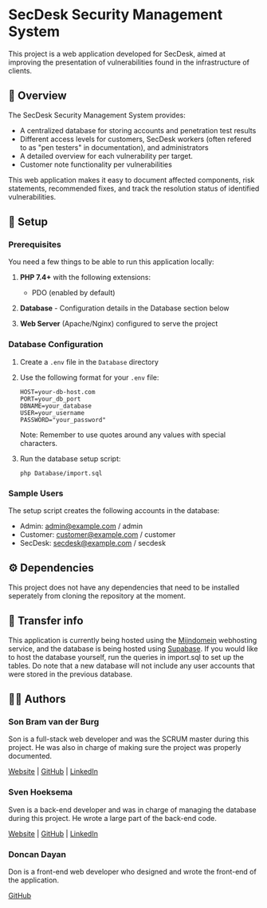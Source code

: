 # SecDesk Security Management System

This project is a web application developed for SecDesk, aimed at improving the presentation of vulnerabilities found in the infrastructure of clients.

## 📖 Overview

The SecDesk Security Management System provides:

-   A centralized database for storing accounts and penetration test results
-   Different access levels for customers, SecDesk workers (often refered to as "pen testers" in documentation), and administrators
-   A detailed overview for each vulnerability per target.
-   Customer note functionality per vulnerabilities

This web application makes it easy to document affected components, risk statements, recommended fixes, and track the resolution status of identified vulnerabilities.

## 🔧 Setup

### Prerequisites

You need a few things to be able to run this application locally:

1. **PHP 7.4+** with the following extensions:

    - PDO (enabled by default)

2. **Database** - Configuration details in the Database section below

3. **Web Server** (Apache/Nginx) configured to serve the project

### Database Configuration

1. Create a `.env` file in the `Database` directory

2. Use the following format for your `.env` file:

    ```
    HOST=your-db-host.com
    PORT=your_db_port
    DBNAME=your_database
    USER=your_username
    PASSWORD="your_password"
    ```

    Note: Remember to use quotes around any values with special characters.

3. Run the database setup script:
    ```
    php Database/import.sql
    ```

### Sample Users

The setup script creates the following accounts in the database:

-   Admin: admin@example.com / admin
-   Customer: customer@example.com / customer
-   SecDesk: secdesk@example.com / secdesk

## ⚙️ Dependencies

This project does not have any dependencies that need to be installed seperately from cloning the repository at the moment.

## 📄 Transfer info

This application is currently being hosted using the [Mijndomein](https://www.mijndomein.nl/) webhosting service, and the database is being hosted using [Supabase](https://supabase.com/). If you would like to host the database yourself, run the queries in import.sql to set up the tables. Do note that a new database will not include any user accounts that were stored in the previous database.

## 🧑‍💻 Authors

### Son Bram van der Burg

Son is a full-stack web developer and was the SCRUM master during this project. He was also in charge of making sure the project was properly documented.

[Website](https://vdburg.site/) | [GitHub](https://github.com/Penguin-09) | [LinkedIn](https://www.linkedin.com/in/son-bram/)

### Sven Hoeksema

Sven is a back-end developer and was in charge of managing the database during this project. He wrote a large part of the back-end code.

[Website](https://snevver.nl/) | [GitHub](https://github.com/Snevver) | [LinkedIn](https://www.linkedin.com/in/sven-hoeksema/)

### Doncan Dayan

Don is a front-end web developer who designed and wrote the front-end of the application.

[GitHub](https://github.com/donbithub)
